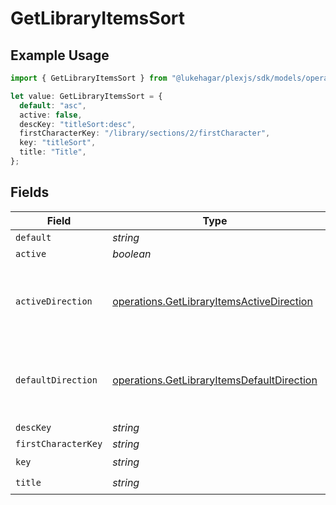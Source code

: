 # GetLibraryItemsSort

## Example Usage

```typescript
import { GetLibraryItemsSort } from "@lukehagar/plexjs/sdk/models/operations";

let value: GetLibraryItemsSort = {
  default: "asc",
  active: false,
  descKey: "titleSort:desc",
  firstCharacterKey: "/library/sections/2/firstCharacter",
  key: "titleSort",
  title: "Title",
};
```

## Fields

| Field                                                                                                           | Type                                                                                                            | Required                                                                                                        | Description                                                                                                     | Example                                                                                                         |
| --------------------------------------------------------------------------------------------------------------- | --------------------------------------------------------------------------------------------------------------- | --------------------------------------------------------------------------------------------------------------- | --------------------------------------------------------------------------------------------------------------- | --------------------------------------------------------------------------------------------------------------- |
| `default`                                                                                                       | *string*                                                                                                        | :heavy_minus_sign:                                                                                              | N/A                                                                                                             | asc                                                                                                             |
| `active`                                                                                                        | *boolean*                                                                                                       | :heavy_minus_sign:                                                                                              | N/A                                                                                                             | false                                                                                                           |
| `activeDirection`                                                                                               | [operations.GetLibraryItemsActiveDirection](../../../sdk/models/operations/getlibraryitemsactivedirection.md)   | :heavy_minus_sign:                                                                                              | The direction of the sort. Can be either `asc` or `desc`.<br/>                                                  | asc                                                                                                             |
| `defaultDirection`                                                                                              | [operations.GetLibraryItemsDefaultDirection](../../../sdk/models/operations/getlibraryitemsdefaultdirection.md) | :heavy_minus_sign:                                                                                              | The direction of the sort. Can be either `asc` or `desc`.<br/>                                                  | asc                                                                                                             |
| `descKey`                                                                                                       | *string*                                                                                                        | :heavy_minus_sign:                                                                                              | N/A                                                                                                             | titleSort:desc                                                                                                  |
| `firstCharacterKey`                                                                                             | *string*                                                                                                        | :heavy_minus_sign:                                                                                              | N/A                                                                                                             | /library/sections/2/firstCharacter                                                                              |
| `key`                                                                                                           | *string*                                                                                                        | :heavy_check_mark:                                                                                              | N/A                                                                                                             | titleSort                                                                                                       |
| `title`                                                                                                         | *string*                                                                                                        | :heavy_check_mark:                                                                                              | N/A                                                                                                             | Title                                                                                                           |